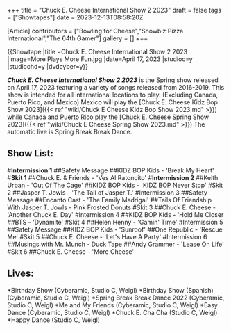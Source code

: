 +++
title = "Chuck E. Cheese International Show 2 2023"
draft = false
tags = ["Showtapes"]
date = 2023-12-13T08:58:20Z

[Article]
contributors = ["Bowling for Cheese","Showbiz Pizza International","The 64th Gamer"]
gallery = []
+++

{{Showtape
|title =Chuck E. Cheese International Show 2 2023
|image=More Plays More Fun.jpg
|date=April 17, 2023
|studioc=y
|studiochd=y
|dvdcyber=y}}

<b><i>Chuck E. Cheese International Show 2 2023</b></i> is the Spring show released on April 17, 2023 featuring a variety of songs released from 2016-2019.
This show is intended for all international locations to play. (Excluding Canada, Puerto Rico, and Mexico) Mexico will play the [Chuck E. Cheese Kidz Bop Show 2023]({{< ref "wiki/Chuck E Cheese Kidz Bop Show 2023.md" >}}) while Canada and Puerto Rico play the [Chuck E. Cheese Spring Show 2023]({{< ref "wiki/Chuck E Cheese Spring Show 2023.md" >}}) The automatic live is Spring Break Break Dance.

<h2>Show List:</h2>

#<b>Intermission 1</b>
##Safety Message
##KIDZ BOP Kids - 'Break My Heart'
#<b>Skit 1</b>
##Chuck E. & Friends - 'Ves Al Ratoncito'
#<b>Intermission 2</b>
##Keith Urban - 'Out Of The Cage'
##KIDZ BOP Kids - 'KIDZ BOP Never Stop'
#Skit 2
##Jasper T. Jowls - 'The Tail of Jasper T.'
#Intermission 3
##Safety Message
##Encanto Cast - 'The Family Madrigal'
##Tails Of Friendship With Jasper T. Jowls - Pink Frosted Donuts
#Skit 3
##Chuck E. Cheese - 'Another Chuck E. Day'
#Intermission 4
##KIDZ BOP Kids - 'Hold Me Closer
##BTS - 'Dynamite'
#Skit 4
##Helen Henny - 'Gamin' Time'
#Intermission 5
##Safety Message
##KIDZ BOP Kids - 'Sunroof'
##One Republic - 'Rescue Me'
#Skit 5
##Chuck E. Cheese - 'Let's Have A Party'
#Intermission 6
##Musings with Mr. Munch - Duck Tape
##Andy Grammer - 'Lease On Life'
#Skit 6
##Chuck E. Cheese - 'More Cheese'

<h2> Lives: </h2>
*Birthday Show (Cyberamic, Studio C, Weigl)
*Birthday Show (Spanish) (Cyberamic, Studio C, Weigl)
*Spring Break Break Dance 2022 (Cyberamic, Studio C, Weigl)
*Me and My Friends (Cyberamic, Studio C, Weigl)
*Easy Dance (Cyberamic, Studio C, Weigl)
*Chuck E. Cha Cha (Studio C, Weigl)
*Happy Dance (Studio C, Weigl)
